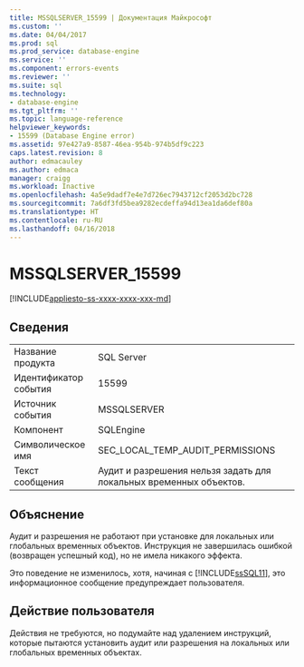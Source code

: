 ```yaml
---
title: MSSQLSERVER_15599 | Документация Майкрософт
ms.custom: ''
ms.date: 04/04/2017
ms.prod: sql
ms.prod_service: database-engine
ms.service: ''
ms.component: errors-events
ms.reviewer: ''
ms.suite: sql
ms.technology:
- database-engine
ms.tgt_pltfrm: ''
ms.topic: language-reference
helpviewer_keywords:
- 15599 (Database Engine error)
ms.assetid: 97e427a9-8587-46ea-954b-974b5df9c223
caps.latest.revision: 8
author: edmacauley
ms.author: edmaca
manager: craigg
ms.workload: Inactive
ms.openlocfilehash: 4a5e9dadf7e4e7d726ec7943712cf2053d2bc728
ms.sourcegitcommit: 7a6df3fd5bea9282ecdeffa94d13ea1da6def80a
ms.translationtype: HT
ms.contentlocale: ru-RU
ms.lasthandoff: 04/16/2018
---
```

# <a name="mssqlserver15599"></a>MSSQLSERVER_15599
[!INCLUDE[appliesto-ss-xxxx-xxxx-xxx-md](../../includes/appliesto-ss-xxxx-xxxx-xxx-md.md)]
  
## <a name="details"></a>Сведения  
  
|||  
|-|-|  
|Название продукта|SQL Server|  
|Идентификатор события|15599|  
|Источник события|MSSQLSERVER|  
|Компонент|SQLEngine|  
|Символическое имя|SEC_LOCAL_TEMP_AUDIT_PERMISSIONS|  
|Текст сообщения|Аудит и разрешения нельзя задать для локальных временных объектов.|  
  
## <a name="explanation"></a>Объяснение  
Аудит и разрешения не работают при установке для локальных или глобальных временных объектов. Инструкция не завершилась ошибкой (возвращен успешный код), но не имела никакого эффекта.  
  
Это поведение не изменилось, хотя, начиная с [!INCLUDE[ssSQL11](../../includes/sssql11-md.md)], это информационное сообщение предупреждает пользователя.  
  
## <a name="user-action"></a>Действие пользователя  
Действия не требуются, но подумайте над удалением инструкций, которые пытаются установить аудит или разрешения на локальных или глобальных временных объектах.  
  
